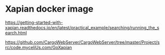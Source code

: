 # Xapian docker image

https://getting-started-with-xapian.readthedocs.io/en/latest/practical_example/searching/running_the_search.html

https://github.com/CargoWebServer/CargoWebServer/tree/master/Project/src/code.myceliUs.com/GoXapian
